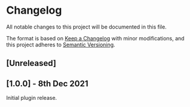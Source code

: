 # Changelog

All notable changes to this project will be documented in this file.

The format is based on [Keep a Changelog](https://keepachangelog.com/en/1.0.0/) with minor modifications,
and this project adheres to [Semantic Versioning](https://semver.org/spec/v2.0.0.html).

## [Unreleased]

## [1.0.0] - 8th Dec 2021
Initial plugin release.

